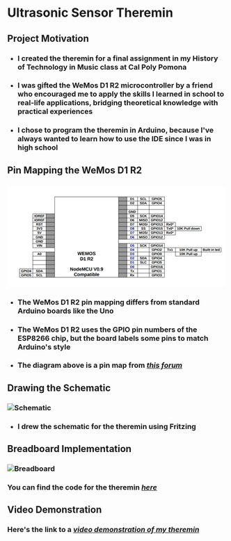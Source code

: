 # Ultrasonic Sensor Theremin
## Project Motivation
- ### I created the theremin for a final assignment in my History of Technology in Music class at Cal Poly Pomona
- ### I was gifted the WeMos D1 R2 microcontroller by a friend who encouraged me to apply the skills I learned in school to real-life applications, bridging theoretical knowledge with practical experiences
- ### I chose to program the theremin in Arduino, because I've always wanted to learn how to use the IDE since I was in high school
## Pin Mapping the WeMos D1 R2
### ![Mapping](https://github.com/fctanglao/UltrasonicSensorTheremin/blob/main/WeMos%20D1%20R2%20Pin%20Mapping.png)
- ### The WeMos D1 R2 pin mapping differs from standard Arduino boards like the Uno
- ### The WeMos D1 R2 uses the GPIO pin numbers of the ESP8266 chip, but the board labels some pins to match Arduino's style
- ### The diagram above is a pin map from [*this forum*](https://forum.arduino.cc/t/wemos-d1-r2-d0-a0-as-output-solved/589397)
## Drawing the Schematic
### ![Schematic](https://github.com/FrancisTanglao/UltrasonicSensorTheremin/blob/main/Ultrasonic%20Sensor%20Theremin%20Schematic.png)
- ### I drew the schematic for the theremin using Fritzing
## Breadboard Implementation
### ![Breadboard](https://github.com/FrancisTanglao/UltrasonicSensorTheremin/blob/main/Ultrasonic%20Sensor%20Theremin%20Breadboard.png)
### You can find the code for the theremin [*here*](https://github.com/FrancisTanglao/UltrasonicSensorTheremin/blob/main/WeMosUltrasonicSensorTheremin.ino)
## Video Demonstration
### Here's the link to a [*video demonstration of my theremin*](https://youtu.be/V44Acwxp99A)
